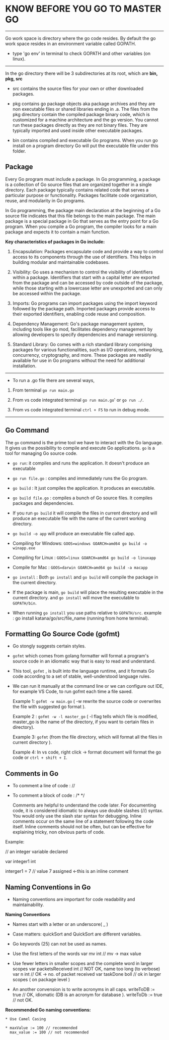 # KNOW BEFORE YOU GO TO MASTER GO
--------------

  Go work space is directory where the go code resides. By default the go work space resides in an environment variable called GOPATH.

* type 'go env' in terminal to check GOPATH and other variables (on linux).

--------------
In the go directory there will be 3 subdirectories at its root, which are **bin, pkg, src**

* src contains the source files for your own or other downloaded packages.

* pkg contains go package objects aka package archives and they are non executable files or shared libraries ending in .a. The files from the pkg directory contain the compiled package binary code, which is customized for a machine architecture and the go version. You cannot run these packages directly as they are not binary files. They are typically imported and used inside other executable packages.

* bin contains compiled and executable Go programs. When you run go install on a program directory Go will put the executable file under this folder.

Package
-------

  Every Go program must include a package. In Go programming, a package is a collection of Go source files that are organized together in a single directory. Each package typically contains related code that serves a particular purpose or functionality. Packages facilitate code organization, reuse, and modularity in Go programs.

  In Go programming, the package main declaration at the beginning of a Go source file indicates that this file belongs to the main package. The main package is a special package in Go that serves as the entry point for a Go program. When you compile a Go program, the compiler looks for a main package and expects it to contain a main function.

**Key characteristics of packages in Go include:**

1. Encapsulation: Packages encapsulate code and provide a way to control access to its components through the use of identifiers. This helps in building modular and maintainable codebases.

2. Visibility: Go uses a mechanism to control the visibility of identifiers within a package. Identifiers that start with a capital letter are exported from the package and can be accessed by code outside of the package, while those starting with a lowercase letter are unexported and can only be accessed within the package.

3. Imports: Go programs can import packages using the import keyword followed by the package path. Imported packages provide access to their exported identifiers, enabling code reuse and composition.

4. Dependency Management: Go's package management system, including tools like go mod, facilitates dependency management by allowing developers to specify dependencies and manage versioning.

5. Standard Library: Go comes with a rich standard library comprising packages for various functionalities, such as I/O operations, networking, concurrency, cryptography, and more. These packages are readily available for use in Go programs without the need for additional installation.
----------------
* To run a .go file there are several ways,

1. From terminal `go run main.go`

2. From vs code integrated terminal  `go run main.go`' or `go run ./`.

3. From vs code integrated terminal `ctrl + F5` to run in debug mode.
----------------

Go Command
----------

The `go` command is the prime tool we have to interact with the Go language. It gives us the possibility to compile and execute Go applications. `go` is a tool for managing Go source code.

* `go run`: it compiles and runs the application. It doesn't produce an executable

* `go run file.go` : compiles and immediately runs the Go program.

* `go build` : It just compiles the application. It produces an executable.

* `go build file.go` : compiles a bunch of Go source files. It compiles packages and dependencies.

* If you run `go build`  it will compile the files in current directory and will produce an executable file with the name of the current working directory.

* `go build -o app`  will produce an executable file called app.

* Compiling for Windows: `GOOS=windows GOARCH=amd64 go build -o winapp.exe`

* Compiling for Linux : `GOOS=linux GOARCH=amd64 go build -o linuxapp`

* Compile for Mac : `GOOS=darwin GOARCH=amd64 go build -a macapp`

* `go install` : Both `go install` and `go build` will compile the package in the current directory.

* If the package is main, `go build` will place the resulting executable in the current directory. and `go install` will move the executable to `GOPATH/bin`.

* When running `go install` you use paths relative to `GOPATH/src`.
example : go install katana/go/src/file_name (running from home terminal).

Formatting Go Source Code (gofmt)
---------------------------------

* Go stongly suggests certain styles.

* `gofmt` which comes from golang formatter will format a program's source code in an idiomatic way that is easy to read and understand.

* This tool, `gofmt` , is built into the language runtime, and it formats Go code   according to a set of stable, well-understood language rules.

* We can run it manually at the command line or we can configure out IDE, for example VS Code, to run gofmt each time a file saved.


  Example 1:
    `gofmt -w main.go` ( -w rewrite the source code or overwrites the file with suggested go format ).

  Example 2 :
    `gofmt -w -l master_go` ( -l flag tells  which file is modified, master_go is the name of the directory, if you want to certain files in directory).

  Example 3: 
    `gofmt` (from the file directory, which will format all the files in current directory ).

  Example 4:
    In vs code, right click -> format document will format the go code or `ctrl + shift + I`.


Comments in Go
-------------
* To comment a line of code : //

* To comment a block of code : /*  */



    Comments are helpful to understand the code later. For documenting code, it is considered idiomatic to always use double slashes (//) syntax. You would only use the slash star syntax for debugging. Inline comments occur on the same line of a statement following the code itself. Inline comments should not be often, but can be effective for explaining tricky, non obvious parts of code.

Example:

  // an integer variable declared

  var integer1 int

  interger1 = 7 // value 7 assigned <-this is an inline comment


Naming Conventions in Go
------------------------
  
* Naming conventions are important for code readability and maintainability.

**Naming Conventions**

  * Names start with a letter or an underscore( _ )

  * Case matters: quickSort and QuickSort are different variables.

  * Go keywords (25) can not be used as names.

  * Use the first letters of the words
      var mv int   // mv -> max value

  * Use fewer letters in smaller scopes and the complete word in larger scopes
      var packetsReceived int // NOT OK, name too long (to verbose)
      var n int // OK -> no. of packet received
      var taskDone boll // ok in larger scopes ( on package level )

  * An another convension is to write acronyms in all caps.
      writeToDB := true // OK, idiomatic (DB is an acronym for database ).
      writeToDb := true // not OK.

  **Recommended Go naming conventions:**

    * Use Camel Casing

    * maxValue := 100 // recommended
      max_value := 100 // not recommended